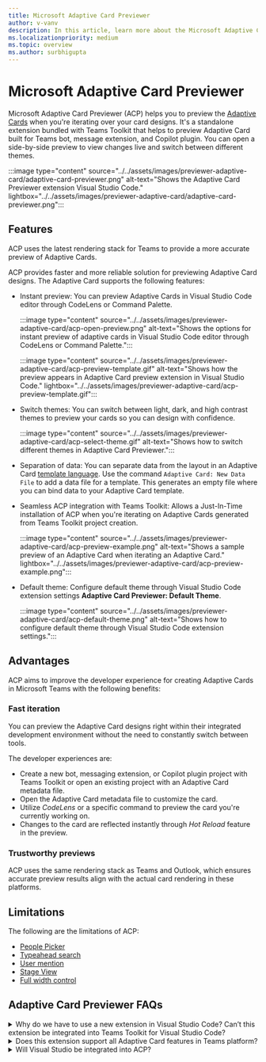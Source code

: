 ```yaml
---
title: Microsoft Adaptive Card Previewer
author: v-vanv
description: In this article, learn more about the Microsoft Adaptive Card previewer.
ms.localizationpriority: medium
ms.topic: overview
ms.author: surbhigupta
---
```


# Microsoft Adaptive Card Previewer

Microsoft Adaptive Card Previewer (ACP) helps you to preview the [Adaptive Cards](../../task-modules-and-cards/cards/design-effective-cards.md) when you're iterating over your card designs. It's a standalone extension bundled with Teams Toolkit that helps to preview Adaptive Card built for Teams bot, message extension, and Copilot plugin. You can open a side-by-side preview to view changes live and switch between different themes.

:::image type="content" source="../../assets/images/previewer-adaptive-card/adaptive-card-previewer.png" alt-text="Shows the Adaptive Card Previewer extension Visual Studio Code." lightbox="../../assets/images/previewer-adaptive-card/adaptive-card-previewer.png":::

## Features

ACP uses the latest rendering stack for Teams to provide a more accurate preview of Adaptive Cards.

ACP provides faster and more reliable solution for previewing Adaptive Card designs. The Adaptive Card supports the following features:

* Instant preview: You can preview Adaptive Cards in Visual Studio Code editor through CodeLens or Command Palette.

  :::image type="content" source="../../assets/images/previewer-adaptive-card/acp-open-preview.png" alt-text="Shows the options for instant preview of adaptive cards in Visual Studio Code editor through CodeLens or Command Palette.":::

  :::image type="content" source="../../assets/images/previewer-adaptive-card/acp-preview-template.gif" alt-text="Shows how the preview appears in Adaptive Card preview extension in Visual Studio Code." lightbox="../../assets/images/previewer-adaptive-card/acp-preview-template.gif":::

* Switch themes: You can switch between light, dark, and high contrast themes to preview your cards so you can design with confidence.

  :::image type="content" source="../../assets/images/previewer-adaptive-card/acp-select-theme.gif" alt-text="Shows how to switch different themes in Adaptive Card Previewer.":::

* Separation of data: You can separate data from the layout in an Adaptive Card [template language](/adaptive-cards/templating/). Use the command `Adaptive Card: New Data File` to add a data file for a template. This generates an empty file where you can bind data to your Adaptive Card template.

* Seamless ACP integration with Teams Toolkit: Allows a Just-In-Time installation of ACP when you're iterating on Adaptive Cards generated from Teams Toolkit project creation.

  :::image type="content" source="../../assets/images/previewer-adaptive-card/acp-preview-example.png" alt-text="Shows a sample preview of an Adaptive Card when iterating an Adaptive Card." lightbox="../../assets/images/previewer-adaptive-card/acp-preview-example.png":::

* Default theme: Configure default theme through Visual Studio Code extension settings **Adaptive Card Previewer: Default Theme**.

  :::image type="content" source="../../assets/images/previewer-adaptive-card/acp-default-theme.png" alt-text="Shows how to configure default theme through Visual Studio Code extension settings.":::

## Advantages

ACP aims to improve the developer experience for creating Adaptive Cards in Microsoft Teams with the following benefits:

### Fast iteration

You can preview the Adaptive Card designs right within their integrated development environment without the need to constantly switch between tools.

The developer experiences are:

* Create a new bot, messaging extension, or Copilot plugin project with Teams Toolkit or open an existing project with an Adaptive Card metadata file.
* Open the Adaptive Card metadata file to customize the card.
* Utilize *CodeLens* or a specific command to preview the card you're currently working on.
* Changes to the card are reflected instantly through *Hot Reload* feature in the preview.

### Trustworthy previews

ACP uses the same rendering stack as Teams and Outlook, which ensures accurate preview results align with the actual card rendering in these platforms.

## Limitations

The following are the limitations of ACP:

* [People Picker](../../task-modules-and-cards/cards/people-picker.md)
* [Typeahead search](../../task-modules-and-cards/cards/dynamic-search.md)
* [User mention](../../task-modules-and-cards/cards/cards-format.md#microsoft-azure-active-directory-azure-ad-object-id-and-upn-in-user-mention)
* [Stage View](../../task-modules-and-cards/cards/cards-format.md#stage-view-for-images-in-adaptive-cards)
* [Full width control](../../task-modules-and-cards/cards/cards-format.md#full-width-adaptive-card)

## Adaptive Card Previewer FAQs

<details>
<summary>Why do we have to use a new extension in Visual Studio Code? Can’t this extension be integrated into Teams Toolkit for Visual Studio Code?</summary>

It’s a standalone extension because we're using a closed-source package to render the Adaptive Cards to ensure that we maintain consistent rendering logic with the Teams platform. Teams Toolkit is an open-source project, and we follow CELA guidance to not include dependencies on closed-source packages that third party developers don't have access to.
<br>
&nbsp;
</details>
<details>
<summary>Does this extension support all Adaptive Card features in Teams platform?</summary>

No. Unfortunately, there are several [limitations](adaptive-card-previewer.md#limitations) that ACP extension can't currently support.
<br>
&nbsp;
</details>
<details>
<summary>Will Visual Studio be integrated into ACP?</summary>

Yes, we plan to integrate ACP into Teams Toolkit for Visual Studio directly in Q4 CY 2023, instead of through a dedicated extension.
<br>
&nbsp;
</details>
